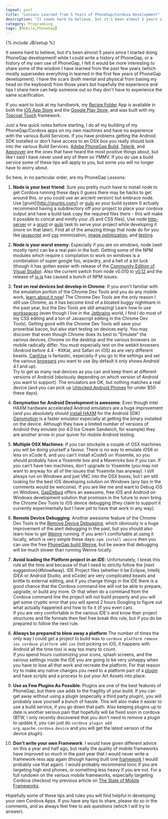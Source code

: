 ```yaml
---
layout: post
title: "Lessons Learned from 5 Years of PhoneGap/Cordova Development"
description: "It seems hard to believe, but it's been almost 5 years since I started doing PhoneGap development!  while I could write a history of PhoneGap, or a history of my own use of PhoneGap, I felt it would be more interesting to share some of the wisdom I have learned from the past few years..."
category: Programming
tags: [Mobile,PhoneGap]
---
```

{% include JB/setup %}

It seems hard to believe, but it's been almost 5 years since I started doing PhoneGap development!  while
I could write a history of PhoneGap, or a history of my own use of PhoneGap, I felt it would be more interesting
to share some of the wisdom I have learned from the past few years (which mostly supersedes everything in learned
in the first few years of PhoneGap development).  I have the scars (both mental and physical from basing my head
on the keyboard) from those years but hopefully the experience and tips I share here can help someone out so they
don't have to experience the same scarification.  

If you want to look at my handiwork, my [Recipe Folder](https://recipe-folder.com) App is available in both the [iOS App Store](https://itunes.apple.com/ca/app/recipe-folder/id796838333?mt=8)
 and the [Google Play Store](https://play.google.com/store/apps/details?id=com.recipefolder.app), and was built with
 my [Topcoat Touch](http://topcoattouch.com) framework.

Just a few quick notes before starting, I do all my building of my PhoneGap/Cordova apps on my own machines and
have no experience with the various Build Services.  If you have problems getting the Android SDK installed or
don't have access to an OSX box you really should look into the various Build Services. 
[Adobe PhoneGap Build](https://build.phonegap.com/), [Telerik](http://www.telerik.com/appbuilder), and
[Appgyver](http://www.appgyver.com/) are the ones that have heard the most positive things about, but like I
said I have never used any of them so YMMV.  If you do use a build service some of these tips will apply to you,
but some you will no longer have to worry about.

So here, in no particular order, are my PhoneGap Lessons:

1. **Node is your best friend**: Sure you pretty much have to install node to get Cordova running these days (I
guess there may be hacks to get around this, or you could use an ancient version) but embrace node.  Use [grunt[(http://gruntjs.com/) or
[gulp](http://gulpjs.com/) as your build system (I actually recommend having a subdirectory off your project to
place your cordova output and have a build task copy the required files there - this will make it possible to
concat and minify your JS and CSS files).  Use node [http-server](https://www.npmjs.com/package/http-server) or
 a [grunt](https://www.npmjs.com/package/grunt-serve) or [gulp](https://www.npmjs.com/package/gulp-serve) task
 to serve your project while developing it (more on that later).  Find all of the amazing things that node 
 do for you like [javascript](https://github.com/mishoo/UglifyJS2) and [css](https://github.com/gruntjs/grunt-contrib-cssmin)
 minimization, [image optimization](https://www.npmjs.com/package/imageoptim), and [testing](https://github.com/mhevery/jasmine-node).
   
2. **Node is your worst enemy**: Especially if you are on windows, node (well mostly npm) can be a real pain in the butt.  Getting
some of the NPM modules which require c compilation to work on windows is a combination of super google foo, wizardry,
and a hell of a lot luck (though it has gotten easier with release of the 
[Community Edition of Visual Studio](http://www.visualstudio.com/en-us/news/vs2013-community-vs.aspx)).  Also the current
switch from node v0.010 to [v0.12](http://strongloop.com/strongblog/node-js-v0-12-apis-breaking/) and the release of 
[io.js](https://iojs.org/en/index.html) has caused a bunch of NPM issues.

3. **Test on real devices but develop in Chrome**: If you aren't familiar with the emulation portion of the Chrome
Dev Tools and you do any mobile work, [learn about it now](https://developer.chrome.com/devtools/docs/device-mode)!  The 
Chrome Dev Tools are the only reason I still use Chrome, as it has become kind of a bloated buggy nightmare in the past
 year, but the Dev Tools are still amazing!  Learn how to use [workspaces](https://developer.chrome.com/devtools/docs/workspaces)
(even though I live in the [Jetbrains](https://www.jetbrains.com/webstorm/) world, I find I do most of my CSS editing 
and a ton of Javascript editing in the Chrome Dev Tools).  Getting good with the Chrome Dev Tools will save your proverbial
bacon, but also start testing on devices early.  You may discover that even though Chrome does its best to "Emulate" the various
devices, Chrome on the desktop and the various browsers on mobile radically differ.  You must especially test on the webkit browsers 
(Android before 4.4 - KitKat, and Safari on iOS) as are very different beasts.  [CanIUse](http://caniuse.com/) is fantastic, especially
if you go to the settings and set the various [browsers](http://caniuse.com/#compare) you want to use (by default it only shows Android 4.1 and up).  
Try to get as many real devices as you can and keep them at different versions of Android (obviously
depending on which version of Android you want to support).  The emulators are OK, but nothing matches a real device (and you can
pick up [Unlocked Android Phones](http://www.amazon.com/s/?url=field-keywords=android+unlocked) for under $50 these days). 

4. **Genymotion for Android Development is awesome**: Even though Intel HAXM hardware accelerated Android emulators are a huge improvement (and you
absolutely should [install HAXM](https://software.intel.com/en-us/android/articles/installation-instructions-for-intel-hardware-accelerated-execution-manager-windows)
for the Android SDK) [Genymotion](https://www.genymotion.com/) is a faster emulator especially at getting the binary installed on the device.  Although
they have a limited number of versions of Android they emulate (no 4.0 Ice Cream Sandwich, for example) they are another arrow in your quiver for
mobile Android testing.

5. **Multiple OSX Machines**: If you can stockpile a couple of OSX machines you will be doing yourself a favour.  There is no way
to emulate iOS6 or less on xCode 6, and you can't install xCode5 on Yosemite, so you should probably have a Yosemite box and
a Mavericks box if you can.  If you can't have two machines, don't upgrade to Yosemite (you may not want to anyway for all of the
issues that Yosemite has anyway).  I still always run on Windows and just VNC into the OSX boxes, but I am still looking for the best
iOS developing solution on Windows (any tips in the comments would be welcome).  If you are like me and want to Debug iOS on Windows, [GapDebug](https://www.genuitec.com/products/gapdebug/) offers an awesome, free iOS and
Android on Windows development solution that promises in the future to even bring the Chrome Dev Tools to iOS device debugging (they
claim to support it currently experimentally but I have yet to have that work in any way).  
 
6. **Remote Device Debugging**: Another awesome feature of the Chrome Dev Tools is the [Remove Device Debugging](https://developer.chrome.com/devtools/docs/remote-debugging),
 which obviously is a huge improvement of the alert debugging in the past, but you should also learn how to get 
 [Weinre](http://people.apache.org/~pmuellr/weinre-docs/latest/) running.  If you aren't comfortable at using it locally, which 
  is very simple these days:  `npm install weinre` then you can use the free [PhoneGap build Weinre](http://debug.build.phonegap.com/), 
  but be aware that debugging will be much slower than running Weinre locally. 
  
7. **Avoid loading the Platform project in an IDE**:  Unfortunately, I break this rule all the time and because of that I need to strictly follow
the [next suggestion}(#blowAway).  IDE Project files (whether it be Eclipse, Intellij IDEA or Android Studio, and xCode) are very complicated beasts
and brittle to external editing, and if you change things in the IDE there is a good chance that the Cordova command line will not be
able to prepare, upgrade, or build any more.  Or that when do a command from the Cordova command line the project will not build
properly and you will get some cryptic error that you will spend 2 hours Googling to figure out what actually happened and how to fix it (if you even can).  
If you are very comfortable in the various IDE's and know their project structures and file formats then feel free break this rule, 
but if you do be prepared to follow the next rule. 

8. <a name="blowAway"></a>**Always be prepared to blow away a platform** The number of times the only way I could get a project to build was 
to `cordova platform remove ios
cordova platform add ios` (not picking on iOS, it happens with Android all the time too) is way too many to count.  
If you spend hours customizing your icons, splash screens, and the various settings inside the IDE you are going to be 
very unhappy when you have to lose all that work and recreate the platform.  For
that reason try to make any native changes you need to a platform part of a [plugin](http://cordova.apache.org/docs/en/edge/guide_hybrid_plugins_index.md.html)
and have scripts and a process to put your Art Assets into place.  

9. **Use as Few Plugins As Possible**: Plugins are one of the best features of PhoneGap, but there use adds to the fragility of your build.
If you can get away without using a plugin (especially a third party plugin), you will probably save yourself a bunch of hassle.  This will
also make it easier to use a build service, if you go down that path.  Also keeping plugins up to date is another serious pain that hopefully
will be fixed soon in cordova (BTW, I only recently discovered that you don't need to remove a plugin to update it, you can just do 
`cordova plugin add org.apache.cordova.device` and you will get the latest version of the device plugin).
    
10. **Don't write your own Framework**: I would have given different advice on this a year and half ago, but really the quality of 
mobile frameworks have improved so much in the past year that I would never write a framework-less app again 
(though having built one [framework](http://topcoattouch.com) I would probably use that again).  I would probably
recommend Ionic if you are targeting high end phones, or something less heavy if you are not.  For a full rundown on the
various mobile frameworks, especially targeting Cordova checkout my previous article on 
[The State of Mobile Frameworks](http://www.agingcoder.com/programming/2014/04/22/the-state-of-html-mobile-frameworks-in-2014/).

Hopefully some of these tips and rules you will find helpful in developing your own Cordova Apps.  If you have any tips to share,
  please do so in the comments, and as always feel free to ask questions (which I will try to answer).
  
  
